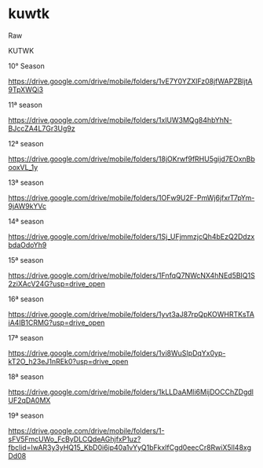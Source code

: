 # kuwtk
Raw


KUTWK

10° Season

https://drive.google.com/drive/mobile/folders/1vE7Y0YZXlFz08jfWAPZBljtA9TpXWQi3

11ª season

https://drive.google.com/drive/mobile/folders/1xlUW3MQg84hbYhN-BJccZA4L7Gr3Ug9z

12ª season

https://drive.google.com/drive/mobile/folders/18jOKrwf9fRHU5gijd7EOxnBbooxVL_1y

13ª season

https://drive.google.com/drive/mobile/folders/1OFw9U2F-PmWj6jfxrT7pYm-9jAW9kYVc

14ª season

https://drive.google.com/drive/mobile/folders/1Sj_UFjmmzjcQh4bEzQ2DdzxbdaOdoYh9

15ª season

https://drive.google.com/drive/mobile/folders/1FnfqQ7NWcNX4hNEd5BIQ1S2ziXAcV24G?usp=drive_open

16ª season

https://drive.google.com/drive/mobile/folders/1yvt3aJ87rpQpKOWHRTKsTAiA4IB1CRMG?usp=drive_open

17ª season

https://drive.google.com/drive/mobile/folders/1vi8WuSIpDqYx0yp-kT2O_h23eJ1nREk0?usp=drive_open

18ª season

https://drive.google.com/drive/mobile/folders/1kLLDaAMli6MijDOCChZDgdlUF2qDA0MX

19ª season

https://drive.google.com/drive/mobile/folders/1-sFV5FmcUWo_FcByDLCQdeAGhjfxP1uz?fbclid=IwAR3y3yHQ15_KbD0i6ip40a1vYyQ1bFkxlfCgd0eecCr8RwiX5ll48xgDd08

